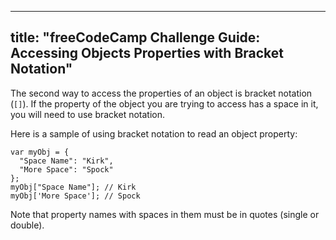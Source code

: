 
---
title: "freeCodeCamp Challenge Guide: Accessing Objects Properties with Bracket Notation"
---

The second way to access the properties of an object is bracket notation (`[]`). If the property of the object you are trying to access has a space in it, you will need to use bracket notation.

Here is a sample of using bracket notation to read an object property:

    var myObj = {
      "Space Name": "Kirk",
      "More Space": "Spock"
    };
    myObj["Space Name"]; // Kirk
    myObj['More Space']; // Spock

Note that property names with spaces in them must be in quotes (single or double).
